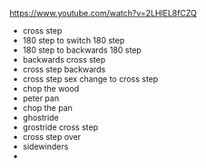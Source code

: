 
https://www.youtube.com/watch?v=2LHlEL8fCZQ

* cross step
* 180 step to switch 180 step
* 180 step to backwards 180 step
* backwards cross step
* cross step backwards
* cross step sex change to cross step
* chop the wood
* peter pan
* chop the pan
* ghostride
* grostride cross step
* cross step over
* sidewinders
* 
